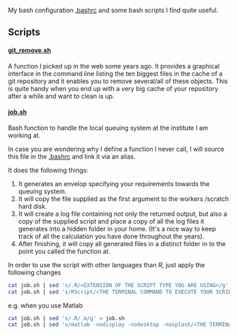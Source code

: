 My bash configuration [.bashrc](bash/.bashrc) and some bash scripts I find quite useful.

## Scripts
#### [git_remove.sh](bash/git_remove.sh)

A function I picked up in the web some years ago. It provides a graphical interface in the command line listing the ten biggest files in the cache of a git repository and it enables you to remove several/all of these objects.
This is quite handy when you end up with a very big cache of your repository after a while and want to clean is up.

#### [job.sh](bash/job.sh)

Bash function to handle the local queuing system at the institute I am working at. 

In case you are wondering why I define a function I never call, I will source this file in the [.bashrc](bash/.bashrc) and link it via an alias.

It does the following things:

1. It generates an envelop specifying your requirements towards the queuing system.
2. It will copy the file supplied as the first argument to the workers /scratch hard disk.
3. It will create a log file containing not only the returned output, but also a copy of the supplied script and place a copy of all the log files it generates into a hidden folder in your home. (It's a nice way to keep track of all the calculation you have done throughout the years).
4. After finishing, it will copy all generated files in a distinct folder in to the point you called the function at.

In order to use the script with other languages than *R*, just apply the following changes

``` bash
cat job.sh | sed 's/.R/<EXTENSION OF THE SCRIPT TYPE YOU ARE USING>/g' > job.sh
cat job.sh | sed 's/RScript/<THE TERMINAL COMMAND TO EXECUTE YOUR SCRIPT>/g' > job.sh
```

e.g. when you use Matlab
``` bash
cat job.sh | sed 's/.R/.m/g' > job.sh
cat job.sh | sed 's/matlab -nodisplay -nodesktop -nosplash/<THE TERMINAL COMMAND TO EXECUTE YOUR SCRIPT>/g' > job.sh
```
